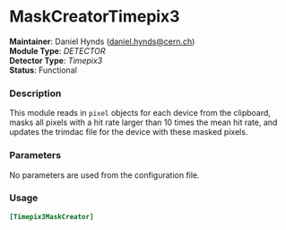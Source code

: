 # MaskCreatorTimepix3
**Maintainer**: Daniel Hynds (<daniel.hynds@cern.ch>)  
**Module Type**: *DETECTOR*  
**Detector Type**: *Timepix3*  
**Status**: Functional

### Description
This module reads in `pixel` objects for each device from the clipboard, masks all pixels with a hit rate larger than 10 times the mean hit rate, and updates the trimdac file for the device with these masked pixels.

### Parameters
No parameters are used from the configuration file.

### Usage
```toml
[Timepix3MaskCreator]
```
